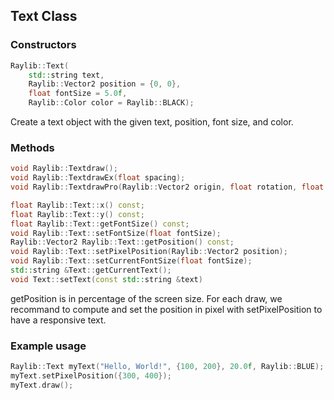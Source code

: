 ## Text Class

### Constructors

```cpp
Raylib::Text(
    std::string text,
    Raylib::Vector2 position = {0, 0},
    float fontSize = 5.0f,
    Raylib::Color color = Raylib::BLACK);
```

Create a text object with the given text, position, font size, and color.

### Methods

```cpp
void Raylib::Textdraw();
void Raylib::TextdrawEx(float spacing);
void Raylib::TextdrawPro(Raylib::Vector2 origin, float rotation, float spacing);

float Raylib::Text::x() const;
float Raylib::Text::y() const;
float Raylib::Text::getFontSize() const;
void Raylib::Text::setFontSize(float fontSize);
Raylib::Vector2 Raylib::Text::getPosition() const;
void Raylib::Text::setPixelPosition(Raylib::Vector2 position);
void Raylib::Text::setCurrentFontSize(float fontSize);
std::string &Text::getCurrentText();
void Text::setText(const std::string &text)
```

getPosition is in percentage of the screen size. For each draw, we recommand to compute and set the position in pixel with setPixelPosition to have a responsive text.

### Example usage

```cpp
Raylib::Text myText("Hello, World!", {100, 200}, 20.0f, Raylib::BLUE);
myText.setPixelPosition({300, 400});
myText.draw();
```
